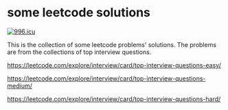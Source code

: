 # some leetcode solutions

<a href="https://996.icu"><img src="https://img.shields.io/badge/link-996.icu-red.svg" alt="996.icu" /></a>

This is the collection of some leetcode problems' solutions. The problems are from the collections of top interview questions.

https://leetcode.com/explore/interview/card/top-interview-questions-easy/

https://leetcode.com/explore/interview/card/top-interview-questions-medium/

https://leetcode.com/explore/interview/card/top-interview-questions-hard/